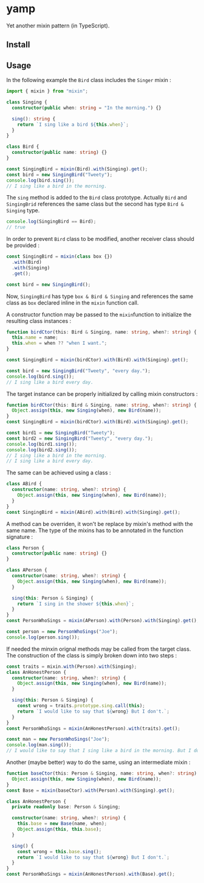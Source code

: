 # yamp
Yet another mixin pattern (in TypeScript).



## Install

## Usage

In the following example the `Bird` class includes the `Singer` mixin :
```typescript
import { mixin } from "mixin";

class Singing {
  constructor(public when: string = "In the morning.") {}

  sing(): string {
    return `I sing like a bird ${this.when}`;
  }
}

class Bird {
  constructor(public name: string) {}
}

const SingingBird = mixin(Bird).with(Singing).get();
const bird = new SingingBird("Tweety");
console.log(bird.sing());
// I sing like a bird in the morning.
```
The `sing` method is added to the `Bird` class prototype. Actually `Bird` and `SingingBrid` references the same class but the second has type `Bird & Singing` type.
```typescript
console.log(SingingBird == Bird);
// true
```

In order to prevent `Bird` class to be modified, another receiver class should be provided :
```typescript
const SingingBird = mixin(class box {})
  .with(Bird)
  .with(Singing)
  .get();

const bird = new SingingBird();
```
Now, `SingingBird` has type `box & Bird & Singing` and references the same class as `box` declared inline in the `mixin` function call.

A constructor function may be passed to the `mixin`function to initialize the resulting class instances :
```typescript
function birdCtor(this: Bird & Singing, name: string, when?: string) {
  this.name = name;
  this.when = when ?? "when I want.";
}

const SingingBird = mixin(birdCtor).with(Bird).with(Singing).get();

const bird = new SingingBird("Tweety", "every day.");
console.log(bird.sing());
// I sing like a bird every day.
```
The target instance can be properly initialized by calling mixin constructors :
```typescript
function birdCtor(this: Bird & Singing, name: string, when?: string) {
  Object.assign(this, new Singing(when), new Bird(name));
}
const SingingBird = mixin(birdCtor).with(Bird).with(Singing).get();

const bird1 = new SingingBird("Tweety");
const bird2 = new SingingBird("Tweety", "every day.");
console.log(bird1.sing());
console.log(bird2.sing());
// I sing like a bird in the morning.
// I sing like a bird every day.
```
The same can be achieved using a class :
```typescript
class ABird {
  constructor(name: string, when?: string) {
    Object.assign(this, new Singing(when), new Bird(name));
  }
}
const SingingBird = mixin(ABird).with(Bird).with(Singing).get();
```
A method can be overriden, it won't be replace by mixin's method with the same name. The type of the mixins has to be annotated in the function signature :
```typescript
class Person {
  constructor(public name: string) {}
}

class APerson {
  constructor(name: string, when?: string) {
    Object.assign(this, new Singing(when), new Bird(name));
  }

  sing(this: Person & Singing) {
    return `I sing in the shower ${this.when}`;
  }
}
const PersonWhoSings = mixin(APerson).with(Person).with(Singing).get();

const person = new PersonWhoSings("Joe");
console.log(person.sing());
```
If needed the minxin orignal methods may be called from the target class. The construction of the class is simply broken down into two steps :
```typescript
const traits = mixin.with(Person).with(Singing);
class AnHonestPerson {
  constructor(name: string, when?: string) {
    Object.assign(this, new Singing(when), new Bird(name));
  }

  sing(this: Person & Singing) {
    const wrong = traits.prototype.sing.call(this);
    return `I would like to say that ${wrong} But I don't.`;
  }
}
const PersonWhoSings = mixin(AnHonestPerson).with(traits).get();

const man = new PersonWhoSings("Joe");
console.log(man.sing());
// I would like to say that I sing like a bird in the morning. But I don't.
```
Another (maybe better) way to do the same, using an intermediate mixin :
```typescript
function baseCtor(this: Person & Singing, name: string, when?: string) {
  Object.assign(this, new Singing(when), new Bird(name));
}
const Base = mixin(baseCtor).with(Person).with(Singing).get();

class AnHonestPerson {
  private readonly base: Person & Singing;

  constructor(name: string, when?: string) {
    this.base = new Base(name, when);
    Object.assign(this, this.base);
  }

  sing() {
    const wrong = this.base.sing();
    return `I would like to say that ${wrong} But I don't.`;
  }
}
const PersonWhoSings = mixin(AnHonestPerson).with(Base).get();
```